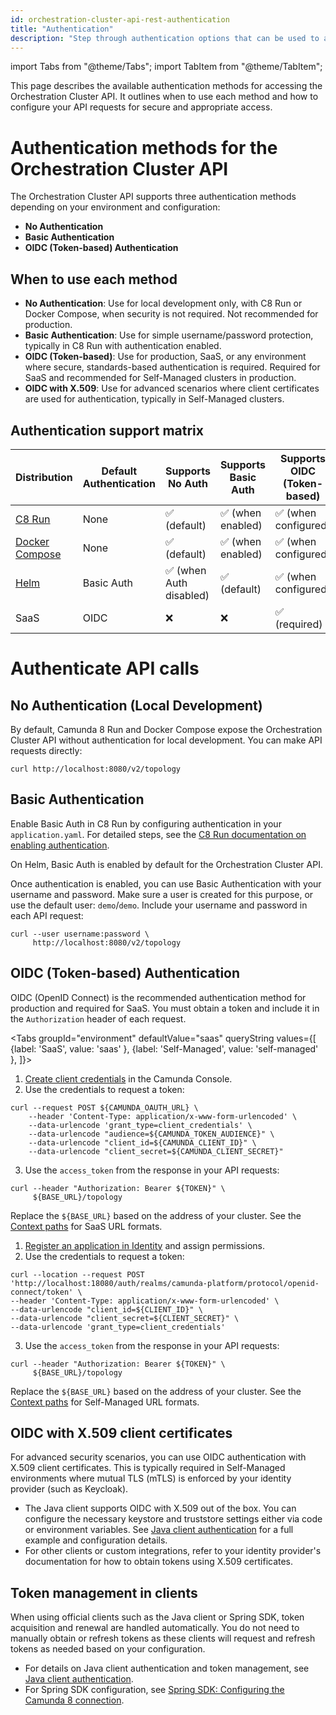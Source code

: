 ```yaml
---
id: orchestration-cluster-api-rest-authentication
title: "Authentication"
description: "Step through authentication options that can be used to access Orchestration Cluster API."
---
```


import Tabs from "@theme/Tabs";
import TabItem from "@theme/TabItem";

This page describes the available authentication methods for accessing the Orchestration Cluster API. It outlines when to use each method and how to configure your API requests for secure and appropriate access.

# Authentication methods for the Orchestration Cluster API

The Orchestration Cluster API supports three authentication methods depending on your environment and configuration:

- **No Authentication**
- **Basic Authentication**
- **OIDC (Token-based) Authentication**

## When to use each method

- **No Authentication**: Use for local development only, with C8 Run or Docker Compose, when security is not required. Not recommended for production.
- **Basic Authentication**: Use for simple username/password protection, typically in C8 Run with authentication enabled.
- **OIDC (Token-based)**: Use for production, SaaS, or any environment where secure, standards-based authentication is required. Required for SaaS and recommended for Self-Managed clusters in production.
- **OIDC with X.509**: Use for advanced scenarios where client certificates are used for authentication, typically in Self-Managed clusters.

## Authentication support matrix

| Distribution                                                                           | Default Authentication | Supports No Auth        | Supports Basic Auth | Supports OIDC (Token-based) |
| -------------------------------------------------------------------------------------- | ---------------------- | ----------------------- | ------------------- | --------------------------- |
| [C8 Run](../../self-managed/quickstart/developer-quickstart/c8run.md)                  | None                   | ✅ (default)            | ✅ (when enabled)   | ✅ (when configured)        |
| [Docker Compose](../../self-managed/quickstart/developer-quickstart/docker-compose.md) | None                   | ✅ (default)            | ✅ (when enabled)   | ✅ (when configured)        |
| [Helm](../../self-managed/installation-methods/helm/install.md)                        | Basic Auth             | ✅ (when Auth disabled) | ✅ (default)        | ✅ (when configured)        |
| SaaS                                                                                   | OIDC                   | ❌                      | ❌                  | ✅ (required)               |

# Authenticate API calls

## No Authentication (Local Development)

By default, Camunda 8 Run and Docker Compose expose the Orchestration Cluster API without authentication for local development. You can make API requests directly:

```shell
curl http://localhost:8080/v2/topology
```

## Basic Authentication

Enable Basic Auth in C8 Run by configuring authentication in your `application.yaml`. For detailed steps, see the [C8 Run documentation on enabling authentication](../../self-managed/quickstart/developer-quickstart/c8run.md#enable-authentication-and-authorization).

On Helm, Basic Auth is enabled by default for the Orchestration Cluster API.

Once authentication is enabled, you can use Basic Authentication with your username and password. Make sure a user is created for this purpose, or use the default user: `demo`/`demo`. Include your username and password in each API request:

```shell
curl --user username:password \
     http://localhost:8080/v2/topology
```

## OIDC (Token-based) Authentication

OIDC (OpenID Connect) is the recommended authentication method for production and required for SaaS. You must obtain a token and include it in the `Authorization` header of each request.

<Tabs groupId="environment" defaultValue="saas" queryString values={[
{label: 'SaaS', value: 'saas' },
{label: 'Self-Managed', value: 'self-managed' },
]}>

<TabItem value="saas">

1. [Create client credentials](/components/console/manage-clusters/setup-client-connection-credentials.md) in the Camunda Console.
2. Use the credentials to request a token:

```shell
curl --request POST ${CAMUNDA_OAUTH_URL} \
    --header 'Content-Type: application/x-www-form-urlencoded' \
    --data-urlencode 'grant_type=client_credentials' \
    --data-urlencode "audience=${CAMUNDA_TOKEN_AUDIENCE}" \
    --data-urlencode "client_id=${CAMUNDA_CLIENT_ID}" \
    --data-urlencode "client_secret=${CAMUNDA_CLIENT_SECRET}"
```

3. Use the `access_token` from the response in your API requests:

```shell
curl --header "Authorization: Bearer ${TOKEN}" \
     ${BASE_URL}/topology
```

Replace the `${BASE_URL}` based on the address of your cluster. See the [Context paths](orchestration-cluster-api-rest-overview.md#context-paths) for SaaS URL formats.

</TabItem>

<TabItem value="self-managed">

1. [Register an application in Identity](/self-managed/identity/application-user-group-role-management/applications.md) and assign permissions.
2. Use the credentials to request a token:

```shell
curl --location --request POST 'http://localhost:18080/auth/realms/camunda-platform/protocol/openid-connect/token' \
--header 'Content-Type: application/x-www-form-urlencoded' \
--data-urlencode "client_id=${CLIENT_ID}" \
--data-urlencode "client_secret=${CLIENT_SECRET}" \
--data-urlencode 'grant_type=client_credentials'
```

3. Use the `access_token` from the response in your API requests:

```shell
curl --header "Authorization: Bearer ${TOKEN}" \
     ${BASE_URL}/topology
```

Replace the `${BASE_URL}` based on the address of your cluster. See the [Context paths](orchestration-cluster-api-rest-overview.md#context-paths) for Self-Managed URL formats.

</TabItem>

</Tabs>

## OIDC with X.509 client certificates

For advanced security scenarios, you can use OIDC authentication with X.509 client certificates. This is typically required in Self-Managed environments where mutual TLS (mTLS) is enforced by your identity provider (such as Keycloak).

- The Java client supports OIDC with X.509 out of the box. You can configure the necessary keystore and truststore settings either via code or environment variables. See [Java client authentication](../java-client/authentication.md#oidc-with-x509) for a full example and configuration details.
- For other clients or custom integrations, refer to your identity provider's documentation for how to obtain tokens using X.509 certificates.

## Token management in clients

When using official clients such as the Java client or Spring SDK, token acquisition and renewal are handled automatically. You do not need to manually obtain or refresh tokens as these clients will request and refresh tokens as needed based on your configuration.

- For details on Java client authentication and token management, see [Java client authentication](./../java-client/authentication.md).
- For Spring SDK configuration, see [Spring SDK: Configuring the Camunda 8 connection](./../spring-zeebe-sdk/getting-started.md#configuring-the-camunda-8-connection).
